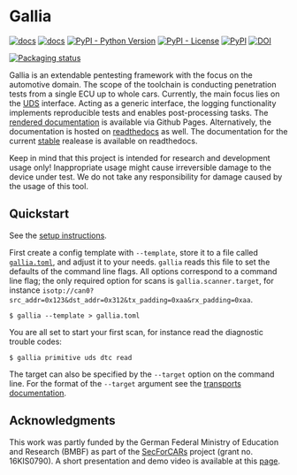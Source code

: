 <!--
SPDX-FileCopyrightText: AISEC Pentesting Team

SPDX-License-Identifier: CC0-1.0
-->

# Gallia

[![docs](https://img.shields.io/badge/-docs-green)](https://fraunhofer-aisec.github.io/gallia)
[![docs](https://readthedocs.org/projects/docs/badge/?version=latest)](https://gallia.readthedocs.io/en/latest)
[![PyPI - Python Version](https://img.shields.io/pypi/pyversions/gallia)](https://pypi.python.org/pypi/gallia/)
[![PyPI - License](https://img.shields.io/pypi/l/gallia)](https://www.apache.org/licenses/LICENSE-2.0.html)
[![PyPI](https://img.shields.io/pypi/v/gallia)](https://pypi.python.org/pypi/gallia/)
[![DOI](https://zenodo.org/badge/DOI/10.5281/zenodo.10696368.svg)](https://zenodo.org/doi/10.5281/zenodo.10696368)

[![Packaging status](https://repology.org/badge/vertical-allrepos/gallia.svg)](https://repology.org/project/gallia/versions)

Gallia is an extendable pentesting framework with the focus on the automotive domain.
The scope of the toolchain is conducting penetration tests from a single ECU up to whole cars.
Currently, the main focus lies on the [UDS](https://www.iso.org/standard/72439.html) interface.
Acting as a generic interface, the logging functionality implements reproducible tests and enables post-processing tasks.
The [rendered documentation](https://fraunhofer-aisec.github.io/gallia) is available via Github Pages.
Alternatively, the documentation is hosted on [readthedocs](https://gallia.readthedocs.io/en/latest) as well.
The documentation for the current [stable](https://gallia.readthedocs.io/en/stable) realease is available on readthedocs.

Keep in mind that this project is intended for research and development usage only!
Inappropriate usage might cause irreversible damage to the device under test.
We do not take any responsibility for damage caused by the usage of this tool.

## Quickstart

See the [setup instructions](https://fraunhofer-aisec.github.io/gallia/setup.html).

First create a config template with `--template`, store it to a file called [`gallia.toml`](https://fraunhofer-aisec.github.io/gallia/config.html), and adjust it to your needs.
`gallia` reads this file to set the defaults of the command line flags.
All options correspond to a command line flag; the only required option for scans is `gallia.scanner.target`, for instance `isotp://can0?src_addr=0x123&dst_addr=0x312&tx_padding=0xaa&rx_padding=0xaa`.

```
$ gallia --template > gallia.toml
```

You are all set to start your first scan, for instance read the diagnostic trouble codes:

```
$ gallia primitive uds dtc read
```

The target can also be specified by the `--target` option on the command line.
For the format of the `--target` argument see the [transports documentation](https://fraunhofer-aisec.github.io/gallia/transports.html).

## Acknowledgments

This work was partly funded by the German Federal Ministry of Education and Research (BMBF) as part of the [SecForCARs](https://www.secforcars.de/) project (grant no. 16KIS0790).
A short presentation and demo video is available at this [page](https://www.secforcars.de/demos/10-automotive-scanning-framework.html).
